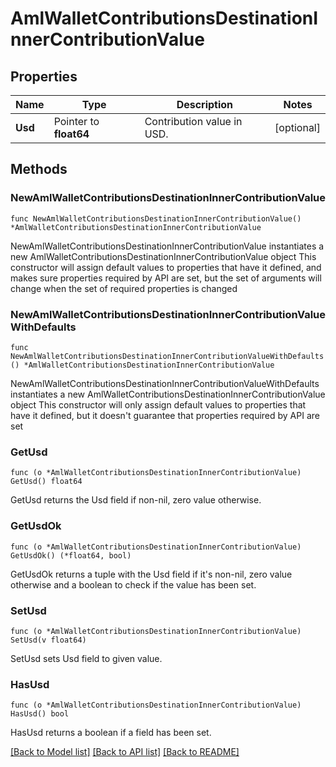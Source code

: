 # AmlWalletContributionsDestinationInnerContributionValue

## Properties

Name | Type | Description | Notes
------------ | ------------- | ------------- | -------------
**Usd** | Pointer to **float64** | Contribution value in USD. | [optional] 

## Methods

### NewAmlWalletContributionsDestinationInnerContributionValue

`func NewAmlWalletContributionsDestinationInnerContributionValue() *AmlWalletContributionsDestinationInnerContributionValue`

NewAmlWalletContributionsDestinationInnerContributionValue instantiates a new AmlWalletContributionsDestinationInnerContributionValue object
This constructor will assign default values to properties that have it defined,
and makes sure properties required by API are set, but the set of arguments
will change when the set of required properties is changed

### NewAmlWalletContributionsDestinationInnerContributionValueWithDefaults

`func NewAmlWalletContributionsDestinationInnerContributionValueWithDefaults() *AmlWalletContributionsDestinationInnerContributionValue`

NewAmlWalletContributionsDestinationInnerContributionValueWithDefaults instantiates a new AmlWalletContributionsDestinationInnerContributionValue object
This constructor will only assign default values to properties that have it defined,
but it doesn't guarantee that properties required by API are set

### GetUsd

`func (o *AmlWalletContributionsDestinationInnerContributionValue) GetUsd() float64`

GetUsd returns the Usd field if non-nil, zero value otherwise.

### GetUsdOk

`func (o *AmlWalletContributionsDestinationInnerContributionValue) GetUsdOk() (*float64, bool)`

GetUsdOk returns a tuple with the Usd field if it's non-nil, zero value otherwise
and a boolean to check if the value has been set.

### SetUsd

`func (o *AmlWalletContributionsDestinationInnerContributionValue) SetUsd(v float64)`

SetUsd sets Usd field to given value.

### HasUsd

`func (o *AmlWalletContributionsDestinationInnerContributionValue) HasUsd() bool`

HasUsd returns a boolean if a field has been set.


[[Back to Model list]](../README.md#documentation-for-models) [[Back to API list]](../README.md#documentation-for-api-endpoints) [[Back to README]](../README.md)


